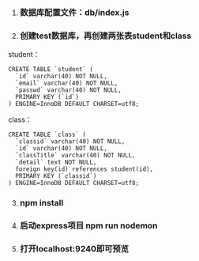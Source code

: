 1. ### 数据库配置文件：db/index.js
2. ### 创建test数据库，再创建两张表student和class
student：
```
CREATE TABLE `student` (
  `id` varchar(40) NOT NULL,
  `email` varchar(40) NOT NULL,
  `passwd` varchar(40) NOT NULL,
  PRIMARY KEY (`id`)
) ENGINE=InnoDB DEFAULT CHARSET=utf8;
```
class：
```
CREATE TABLE `class` (
  `classid` varchar(40) NOT NULL,
  `id` varchar(40) NOT NULL,
  `classTitle` varchar(40) NOT NULL,
  `detail` text NOT NULL,
  foreign key(id) references student(id),
  PRIMARY KEY (`classid`)
) ENGINE=InnoDB DEFAULT CHARSET=utf8;
```
3. ### npm install
4. ### 启动express项目 npm run nodemon
5. ### 打开localhost:9240即可预览
